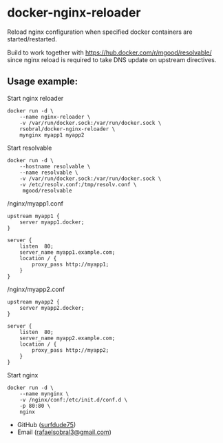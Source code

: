 docker-nginx-reloader
=====================

Reload nginx configuration when specified docker containers are started/restarted.

Build to work together with https://hub.docker.com/r/mgood/resolvable/ since nginx reload is required to take DNS update on upstream directives.

Usage example:
--------------

Start nginx reloader

	docker run -d \
		--name nginx-reloader \
		-v /var/run/docker.sock:/var/run/docker.sock \
		rsobral/docker-nginx-reloader \
		mynginx myapp1 myapp2

Start resolvable

	docker run -d \
		--hostname resolvable \
		--name resolvable \
		-v /var/run/docker.sock:/var/run/docker.sock \
		-v /etc/resolv.conf:/tmp/resolv.conf \
		 mgood/resolvable

/nginx/myapp1.conf 

	upstream myapp1 {
		server myapp1.docker;
	}

	server {
		listen	80;
		server_name myapp1.example.com;
		location / {
			proxy_pass http://myapp1;
		}
	}

/nginx/myapp2.conf
                 
	upstream myapp2 {
		server myapp2.docker;
	}                                 
					  
	server {                          
		listen  80;              
		server_name myapp2.example.com;
		location / {             
			proxy_pass http://myapp2;
		}
	}

Start nginx

	docker run -d \
		--name mynginx \
		-v /nginx/conf:/etc/init.d/conf.d \
		-p 80:80 \
		nginx

* GitHub ([surfdude75](http://github.com/surfdude75))
* Email ([rafaelsobral3@gmail.com](mailto:rafaelsobral3@gmail.com))
